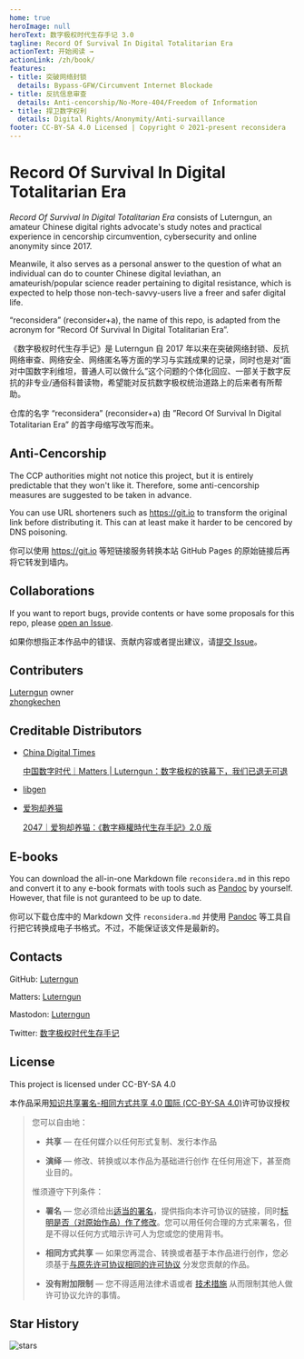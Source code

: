 ```yaml
---
home: true
heroImage: null
heroText: 数字极权时代生存手记 3.0
tagline: Record Of Survival In Digital Totalitarian Era
actionText: 开始阅读 →
actionLink: /zh/book/
features:
- title: 突破网络封锁
  details: Bypass-GFW/Circumvent Internet Blockade
- title: 反抗信息审查
  details: Anti-cencorship/No-More-404/Freedom of Information
- title: 捍卫数字权利
  details: Digital Rights/Anonymity/Anti-survaillance
footer: CC-BY-SA 4.0 Licensed | Copyright © 2021-present reconsidera
---
```


# Record Of Survival In Digital Totalitarian Era

*Record Of Survival In Digital Totalitarian Era* consists of Luterngun, an amateur Chinese digital rights advocate's study notes and practical experience in cencorship circumvention, cybersecurity and online anonymity since 2017.

Meanwile, it also serves as a personal answer to the question of what an individual can do to counter Chinese digital leviathan, an amateurish/popular science reader pertaining to digital resistance, which is expected to help those non-tech-savvy-users live a freer and safer digital life.  

“reconsidera” (reconsider+a), the name of this repo, is adapted from the acronym for “Record Of Survival In Digital Totalitarian Era”.


《数字极权时代生存手记》是 Luterngun 自 2017 年以来在突破网络封锁、反抗网络审查、网络安全、网络匿名等方面的学习与实践成果的记录，同时也是对“面对中国数字利维坦，普通人可以做什么”这个问题的个体化回应、一部关于数字反抗的非专业/通俗科普读物，希望能对反抗数字极权统治道路上的后来者有所帮助。  

仓库的名字 “reconsidera” (reconsider+a) 由 ”Record Of Survival In Digital Totalitarian Era” 的首字母缩写改写而来。


## Anti-Cencorship

The CCP authorities might not notice this project, but it is entirely predictable that they won't like it.  Therefore, some anti-cencorship measures are suggested to be taken in advance. 

You can use URL shorteners such as https://git.io to transform the original link before distributing it. This  can at least make it harder to be cencored by DNS poisoning.

你可以使用 https://git.io 等短链接服务转换本站 GitHub Pages 的原始链接后再将它转发到墙内。



## Collaborations

If you want to report bugs, provide contents or have some proposals for this repo, please [open an Issue](https://github.com/reconsidera/reconsidera.github.io/issues). 

如果你想指正本作品中的错误、贡献内容或者提出建议，请[提交 Issue](https://github.com/reconsidera/reconsidera.github.io/issues)。



## Contributers

[Luterngun](https://github.com/Luterngun) owner  
[zhongkechen](https://github.com/zhongkechen)


## Creditable Distributors

- [China Digital Times](https://chinadigitaltimes.net/)   

  [中国数字时代｜Matters | Luterngun：数字极权的铁幕下，我们已退无可退](https://chinadigitaltimes.net/chinese/636353.html)  

- [libgen](https://2047.name/u/2764)

- [爱狗却养猫](https://2047.name/u/3793)  

  [2047｜爱狗却养猫：《數字極權時代生存手記》2.0 版](https://2047.name/t/9898)



## E-books

You can download the all-in-one Markdown file `reconsidera.md` in this repo and convert it to any e-book formats with tools such as [Pandoc](https://pandoc.org/) by yourself. However, that file is not guranteed to be up to date.

你可以下载仓库中的 Markdown 文件 `reconsidera.md` 并使用 [Pandoc](https://pandoc.org/) 等工具自行把它转换成电子书格式。不过，不能保证该文件是最新的。



## Contacts

GitHub: [Luterngun](https://github.com/Luterngun)

Matters: [Luterngun](https://matters.news/@Luterngun)

Mastodon: [Luterngun](https://mastodon.social/@Sidte)

Twitter: [数字极权时代生存手记](https://twitter.com/Luterngun453)



## License

This project is licensed under CC-BY-SA 4.0

本作品采用[知识共享署名-相同方式共享 4.0 国际 (CC-BY-SA 4.0)](https://creativecommons.org/licenses/by-sa/4.0/deed.zh)许可协议授权

> 您可以自由地：
>
> - **共享** — 在任何媒介以任何形式复制、发行本作品
>
> - **演绎** — 修改、转换或以本作品为基础进行创作
>   在任何用途下，甚至商业目的。
>
> 惟须遵守下列条件：
>
> - **署名** — 您必须给出[适当的署名](https://creativecommons.org/licenses/by-sa/4.0/deed.zh#)，提供指向本许可协议的链接，同时[标明是否（对原始作品）作了修改](https://creativecommons.org/licenses/by-sa/4.0/deed.zh#)。您可以用任何合理的方式来署名，但是不得以任何方式暗示许可人为您或您的使用背书。
>
> - **相同方式共享** — 如果您再混合、转换或者基于本作品进行创作，您必须基于[与原先许可协议相同的许可协议](https://creativecommons.org/licenses/by-sa/4.0/deed.zh#) 分发您贡献的作品。
>
> - **没有附加限制** — 您不得适用法律术语或者 [技术措施](https://creativecommons.org/licenses/by-sa/4.0/deed.zh#) 从而限制其他人做许可协议允许的事情。



## Star History

![stars](https://starchart.cc/reconsidera/reconsidera.github.io.svg)
